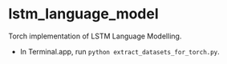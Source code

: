 # lstm_language_model
Torch implementation of LSTM Language Modelling.

- In Terminal.app, run ```python extract_datasets_for_torch.py```.
